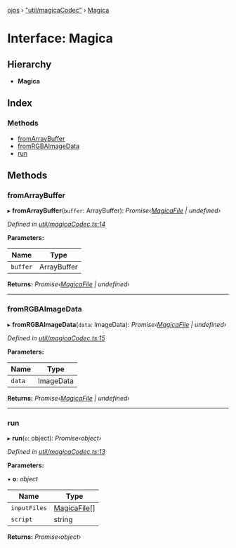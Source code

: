[ojos](../README.md) › ["util/magicaCodec"](../modules/_util_magicacodec_.md) › [Magica](_util_magicacodec_.magica.md)

# Interface: Magica

## Hierarchy

* **Magica**

## Index

### Methods

* [fromArrayBuffer](_util_magicacodec_.magica.md#fromarraybuffer)
* [fromRGBAImageData](_util_magicacodec_.magica.md#fromrgbaimagedata)
* [run](_util_magicacodec_.magica.md#run)

## Methods

###  fromArrayBuffer

▸ **fromArrayBuffer**(`buffer`: ArrayBuffer): *Promise‹[MagicaFile](_util_magicacodec_.magicafile.md) | undefined›*

*Defined in [util/magicaCodec.ts:14](https://github.com/cancerberoSgx/mirada/blob/3544b58/ojos/src/util/magicaCodec.ts#L14)*

**Parameters:**

Name | Type |
------ | ------ |
`buffer` | ArrayBuffer |

**Returns:** *Promise‹[MagicaFile](_util_magicacodec_.magicafile.md) | undefined›*

___

###  fromRGBAImageData

▸ **fromRGBAImageData**(`data`: ImageData): *Promise‹[MagicaFile](_util_magicacodec_.magicafile.md) | undefined›*

*Defined in [util/magicaCodec.ts:15](https://github.com/cancerberoSgx/mirada/blob/3544b58/ojos/src/util/magicaCodec.ts#L15)*

**Parameters:**

Name | Type |
------ | ------ |
`data` | ImageData |

**Returns:** *Promise‹[MagicaFile](_util_magicacodec_.magicafile.md) | undefined›*

___

###  run

▸ **run**(`o`: object): *Promise‹object›*

*Defined in [util/magicaCodec.ts:13](https://github.com/cancerberoSgx/mirada/blob/3544b58/ojos/src/util/magicaCodec.ts#L13)*

**Parameters:**

▪ **o**: *object*

Name | Type |
------ | ------ |
`inputFiles` | [MagicaFile](_util_magicacodec_.magicafile.md)[] |
`script` | string |

**Returns:** *Promise‹object›*
